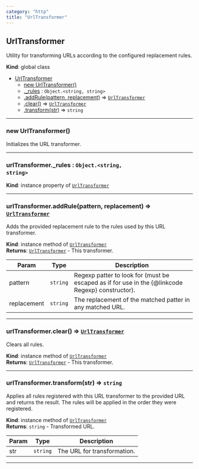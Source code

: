 ```yaml
---
category: "http"
title: "UrlTransformer"
---
```


## UrlTransformer&nbsp;<a name="UrlTransformer" href="https://github.com/seznam/ima/tree/17.0.0-rc.5/http/UrlTransformer.js#L12" target="_blank"><span class="icon"><i class="fas fa-external-link-alt fa-xs"></i></span></a>
Utility for transforming URLs according to the configured replacement rules.

**Kind**: global class  

* [UrlTransformer](#UrlTransformer)
    * [new UrlTransformer()](#new_UrlTransformer_new)
    * [._rules](#UrlTransformer+_rules) : <code>Object.&lt;string, string&gt;</code>
    * [.addRule(pattern, replacement)](#UrlTransformer+addRule) ⇒ [<code>UrlTransformer</code>](#UrlTransformer)
    * [.clear()](#UrlTransformer+clear) ⇒ [<code>UrlTransformer</code>](#UrlTransformer)
    * [.transform(str)](#UrlTransformer+transform) ⇒ <code>string</code>


* * *

### new UrlTransformer()&nbsp;<a name="new_UrlTransformer_new"></a>
Initializes the URL transformer.


* * *

### urlTransformer.\_rules : <code>Object.&lt;string, string&gt;</code>&nbsp;<a name="UrlTransformer+_rules" href="https://github.com/seznam/ima/tree/17.0.0-rc.5/http/UrlTransformer.js#L16" target="_blank"><span class="icon"><i class="fas fa-external-link-alt fa-xs"></i></span></a>
**Kind**: instance property of [<code>UrlTransformer</code>](#UrlTransformer)  

* * *

### urlTransformer.addRule(pattern, replacement) ⇒ [<code>UrlTransformer</code>](#UrlTransformer)&nbsp;<a name="UrlTransformer+addRule" href="https://github.com/seznam/ima/tree/17.0.0-rc.5/http/UrlTransformer.js#L29" target="_blank"><span class="icon"><i class="fas fa-external-link-alt fa-xs"></i></span></a>
Adds the provided replacement rule to the rules used by this URL
transformer.

**Kind**: instance method of [<code>UrlTransformer</code>](#UrlTransformer)  
**Returns**: [<code>UrlTransformer</code>](#UrlTransformer) - This transformer.  

| Param | Type | Description |
| --- | --- | --- |
| pattern | <code>string</code> | Regexp patter to look for (must be escaped as if        for use in the {@linkcode Regexp} constructor). |
| replacement | <code>string</code> | The replacement of the matched patter in any        matched URL. |


* * *

### urlTransformer.clear() ⇒ [<code>UrlTransformer</code>](#UrlTransformer)&nbsp;<a name="UrlTransformer+clear" href="https://github.com/seznam/ima/tree/17.0.0-rc.5/http/UrlTransformer.js#L40" target="_blank"><span class="icon"><i class="fas fa-external-link-alt fa-xs"></i></span></a>
Clears all rules.

**Kind**: instance method of [<code>UrlTransformer</code>](#UrlTransformer)  
**Returns**: [<code>UrlTransformer</code>](#UrlTransformer) - This transformer.  

* * *

### urlTransformer.transform(str) ⇒ <code>string</code>&nbsp;<a name="UrlTransformer+transform" href="https://github.com/seznam/ima/tree/17.0.0-rc.5/http/UrlTransformer.js#L54" target="_blank"><span class="icon"><i class="fas fa-external-link-alt fa-xs"></i></span></a>
Applies all rules registered with this URL transformer to the provided
URL and returns the result. The rules will be applied in the order they
were registered.

**Kind**: instance method of [<code>UrlTransformer</code>](#UrlTransformer)  
**Returns**: <code>string</code> - Transformed URL.  

| Param | Type | Description |
| --- | --- | --- |
| str | <code>string</code> | The URL for transformation. |


* * *

